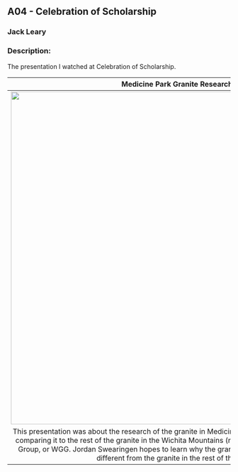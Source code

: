 ## A04 - Celebration of Scholarship
### Jack Leary
### Description:
The presentation I watched at Celebration of Scholarship.


|                                Medicine Park Granite Research                                 |
| :------------------------------------------------------------------------: |
|  <img src="https://github.com/user-attachments/assets/59db1894-6367-46a6-9460-df774203f1ef" width="750">   |
| This presentation was about the research of the granite in Medicine Park at the Wichita Mountains, comparing it to the rest of the granite in the Wichita Mountains (referred to as the Wichita Granite Group, or WGG. Jordan Swearingen hopes to learn why the granite in Medicine Park is so much different from the granite in the rest of the WGG. |
